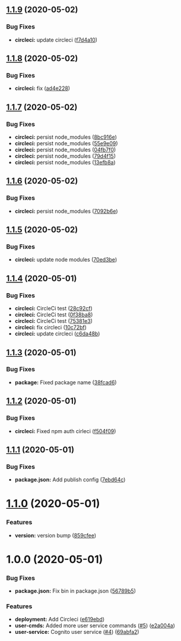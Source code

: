 ## [1.1.9](https://github.com/sungly/cognito-cli/compare/v1.1.8...v1.1.9) (2020-05-02)


### Bug Fixes

* **circleci:** update circleci ([f7d4a10](https://github.com/sungly/cognito-cli/commit/f7d4a101065a0027005b11b79e080eaf54aa8892))

## [1.1.8](https://github.com/sungly/cognito-cli/compare/v1.1.7...v1.1.8) (2020-05-02)


### Bug Fixes

* **circleci:** fix ([ad4e228](https://github.com/sungly/cognito-cli/commit/ad4e228a096bff8cd430bc64aca942f8cd58219c))

## [1.1.7](https://github.com/sungly/cognito-cli/compare/v1.1.6...v1.1.7) (2020-05-02)


### Bug Fixes

* **circleci:** persist node_modules ([8bc916e](https://github.com/sungly/cognito-cli/commit/8bc916e2faef12d0c3172352b1345256d43bad3a))
* **circleci:** persist node_modules ([55e9e09](https://github.com/sungly/cognito-cli/commit/55e9e09aec3f669f0000bd1e680f20d7fc25d378))
* **circleci:** persist node_modules ([04fb7f0](https://github.com/sungly/cognito-cli/commit/04fb7f067432c3c99309a12ad89886d0f690717e))
* **circleci:** persist node_modules ([79d4f15](https://github.com/sungly/cognito-cli/commit/79d4f154c3ca6ef942c6fd0dd0ea983cb57cf604))
* **circleci:** persist node_modules ([13efb8a](https://github.com/sungly/cognito-cli/commit/13efb8add00c8388af6fbd5cd1a4668a9d44ca6d))

## [1.1.6](https://github.com/sungly/cognito-cli/compare/v1.1.5...v1.1.6) (2020-05-02)


### Bug Fixes

* **circleci:** persist node_modules ([7092b6e](https://github.com/sungly/cognito-cli/commit/7092b6e9ffed2617ebea9cfe5893d6e42a81cb46))

## [1.1.5](https://github.com/sungly/cognito-cli/compare/v1.1.4...v1.1.5) (2020-05-02)


### Bug Fixes

* **circleci:** update node modules ([70ed3be](https://github.com/sungly/cognito-cli/commit/70ed3be7ab2de0825463504e8fed63c911cb90bb))

## [1.1.4](https://github.com/sungly/cognito-cli/compare/v1.1.3...v1.1.4) (2020-05-01)


### Bug Fixes

* **circleci:** CircleCi test ([28c92cf](https://github.com/sungly/cognito-cli/commit/28c92cf6f22bd59eff32527dd23bb41c44a30482))
* **circleci:** CircleCi test ([0f38ba8](https://github.com/sungly/cognito-cli/commit/0f38ba8c2b52e0d472898d906a1000db898c2973))
* **circleci:** CircleCi test ([75381e3](https://github.com/sungly/cognito-cli/commit/75381e3501e5332c9208cc847eb4fdbd5e7196a2))
* **circleci:** fix circleci ([10c72bf](https://github.com/sungly/cognito-cli/commit/10c72bfff00741612c63ddb2b785c687f6e337aa))
* **circleci:** update circleci ([c6da48b](https://github.com/sungly/cognito-cli/commit/c6da48bae3ed851db506c3defa64d4c904655af3))

## [1.1.3](https://github.com/sungly/cognito-cli/compare/v1.1.2...v1.1.3) (2020-05-01)


### Bug Fixes

* **package:** Fixed package name ([38fcad6](https://github.com/sungly/cognito-cli/commit/38fcad63d389af666713f79ac5aefe22684de6b8))

## [1.1.2](https://github.com/sungly/cognito-cli/compare/v1.1.1...v1.1.2) (2020-05-01)


### Bug Fixes

* **circleci:** Fixed npm auth cirleci ([f504f09](https://github.com/sungly/cognito-cli/commit/f504f0912fcf9e08ad5eff3bdac94d3e088cd6c1))

## [1.1.1](https://github.com/sungly/cognito-cli/compare/v1.1.0...v1.1.1) (2020-05-01)


### Bug Fixes

* **package.json:** Add publish config ([7ebd64c](https://github.com/sungly/cognito-cli/commit/7ebd64c4020887a3b24c8c785b02ed1d6dc0c817))

# [1.1.0](https://github.com/sungly/cognito-cli/compare/v1.0.0...v1.1.0) (2020-05-01)


### Features

* **version:** version bump ([859cfee](https://github.com/sungly/cognito-cli/commit/859cfeefb1b225980130f1691d186b307e6ed762))

# 1.0.0 (2020-05-01)


### Bug Fixes

* **package.json:** Fix bin in package.json ([56789b5](https://github.com/sungly/cognito-cli/commit/56789b5933d2e357b7f7758a22720a9b58c74f69))


### Features

* **deployment:** Add Circleci ([e619ebd](https://github.com/sungly/cognito-cli/commit/e619ebdcc508128808179aaf35b3a934a8eb8c3c))
* **user-cmds:** Added more user service commands ([#5](https://github.com/sungly/cognito-cli/issues/5)) ([e2a004a](https://github.com/sungly/cognito-cli/commit/e2a004a19fc748e7c84624bc62d4490f6dcc1f9e))
* **user-service:** Cognito user service ([#4](https://github.com/sungly/cognito-cli/issues/4)) ([69abfa2](https://github.com/sungly/cognito-cli/commit/69abfa2e51dbb59bae464aa1feb4c42869972071))
